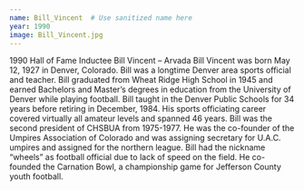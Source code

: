 ```yaml
---
name: Bill_Vincent  # Use sanitized name here
year: 1990
image: Bill_Vincent.jpg
---
```


1990 Hall of Fame Inductee Bill Vincent – Arvada
Bill Vincent was born May 12, 1927 in Denver, Colorado. Bill was a longtime Denver area sports
official and teacher.
Bill graduated from Wheat Ridge High School in 1945 and earned Bachelors and Master’s degrees in
education from the University of Denver while playing football.
Bill taught in the Denver Public Schools for 34 years before retiring in December, 1984.
His sports officiating career covered virtually all amateur levels and spanned 46 years. Bill was the
second president of CHSBUA from 1975-1977. He was the co-founder of the Umpires Association of
Colorado and was assigning secretary for U.A.C. umpires and assigned for the northern league.
Bill had the nickname “wheels” as football official due to lack of speed on the field. He co-founded the Carnation Bowl, a championship game for Jefferson County youth football.
